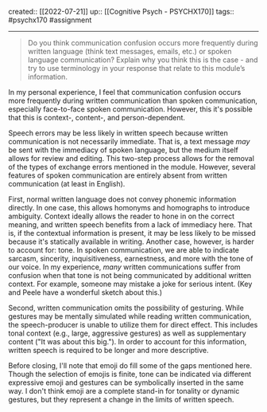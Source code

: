 created:: [[2022-07-21]]
up:: [[Cognitive Psych - PSYCHX170]]
tags:: #psychx170 #assignment 
***
>Do you think communication confusion occurs more frequently during written language (think text messages, emails, etc.) or spoken language communication? Explain why you think this is the case - and try to use terminology in your response that relate to this module’s information.

In my personal experience, I feel that communication confusion occurs more frequently during written communication than spoken communication, especially face-to-face spoken communication. However, this it's possible that this is context-, content-, and person-dependent.

Speech errors may be less likely in written speech because written communication is not necessarily immediate. That is, a text message *may* be sent with the immediacy of spoken language, but the medium itself allows for review and editing. This two-step process allows for the removal of the types of exchange errors mentioned in the module. However, several features of spoken communication are entirely absent from written communication (at least in English).

First, normal written language does not convey phonemic information directly. In one case, this allows homonyms and homographs to introduce ambiguity. Context ideally allows the reader to hone in on the correct meaning, and written speech benefits from a lack of immediacy here. That is, if the contextual information is present, it may be less likely to be missed because it's statically available in writing. Another case, however, is harder to account for: tone. In spoken communication, we are able to indicate sarcasm, sincerity, inquisitiveness, earnestness, and more with the tone of our voice. In my experience, *many* written communications suffer from confusion when that tone is not being communicated by additional written context. For example, someone may mistake a joke for serious intent. (Key and Peele have a wonderful sketch about this.)

Second, written communication omits the possibility of gesturing. While gestures may be mentally simulated while reading written communication, the speech-producer is unable to utilize them for direct effect. This includes tonal context (e.g., large, aggressive gestures) as well as supplementary content ("It was about this big."). In order to account for this information, written speech is required to be longer and more descriptive.

Before closing, I'll note that emoji do fill some of the gaps mentioned here. Though the selection of emojis is finite, tone can be indicated via different expressive emoji and gestures can be symbolically inserted in the same way. I don't think emoji are a complete stand-in for tonality or dynamic gestures, but they represent a change in the limits of written speech.